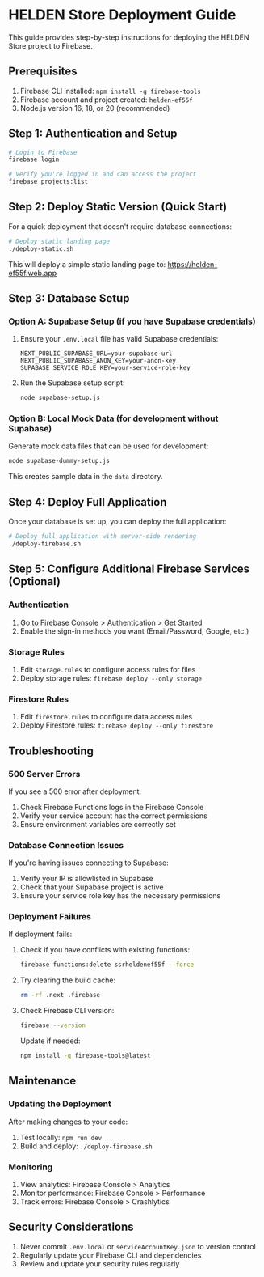 # HELDEN Store Deployment Guide

This guide provides step-by-step instructions for deploying the HELDEN Store project to Firebase.

## Prerequisites

1. Firebase CLI installed: `npm install -g firebase-tools`
2. Firebase account and project created: `helden-ef55f`
3. Node.js version 16, 18, or 20 (recommended)

## Step 1: Authentication and Setup

```bash
# Login to Firebase
firebase login

# Verify you're logged in and can access the project
firebase projects:list
```

## Step 2: Deploy Static Version (Quick Start)

For a quick deployment that doesn't require database connections:

```bash
# Deploy static landing page
./deploy-static.sh
```

This will deploy a simple static landing page to:
https://helden-ef55f.web.app

## Step 3: Database Setup

### Option A: Supabase Setup (if you have Supabase credentials)

1. Ensure your `.env.local` file has valid Supabase credentials:
   ```
   NEXT_PUBLIC_SUPABASE_URL=your-supabase-url
   NEXT_PUBLIC_SUPABASE_ANON_KEY=your-anon-key
   SUPABASE_SERVICE_ROLE_KEY=your-service-role-key
   ```

2. Run the Supabase setup script:
   ```bash
   node supabase-setup.js
   ```

### Option B: Local Mock Data (for development without Supabase)

Generate mock data files that can be used for development:

```bash
node supabase-dummy-setup.js
```

This creates sample data in the `data` directory.

## Step 4: Deploy Full Application

Once your database is set up, you can deploy the full application:

```bash
# Deploy full application with server-side rendering
./deploy-firebase.sh
```

## Step 5: Configure Additional Firebase Services (Optional)

### Authentication

1. Go to Firebase Console > Authentication > Get Started
2. Enable the sign-in methods you want (Email/Password, Google, etc.)

### Storage Rules

1. Edit `storage.rules` to configure access rules for files
2. Deploy storage rules: `firebase deploy --only storage`

### Firestore Rules

1. Edit `firestore.rules` to configure data access rules
2. Deploy Firestore rules: `firebase deploy --only firestore`

## Troubleshooting

### 500 Server Errors

If you see a 500 error after deployment:

1. Check Firebase Functions logs in the Firebase Console
2. Verify your service account has the correct permissions
3. Ensure environment variables are correctly set

### Database Connection Issues

If you're having issues connecting to Supabase:

1. Verify your IP is allowlisted in Supabase
2. Check that your Supabase project is active
3. Ensure your service role key has the necessary permissions

### Deployment Failures

If deployment fails:

1. Check if you have conflicts with existing functions:
   ```bash
   firebase functions:delete ssrheldenef55f --force
   ```

2. Try clearing the build cache:
   ```bash
   rm -rf .next .firebase
   ```

3. Check Firebase CLI version:
   ```bash
   firebase --version
   ```
   
   Update if needed:
   ```bash
   npm install -g firebase-tools@latest
   ```

## Maintenance

### Updating the Deployment

After making changes to your code:

1. Test locally: `npm run dev`
2. Build and deploy: `./deploy-firebase.sh`

### Monitoring

1. View analytics: Firebase Console > Analytics
2. Monitor performance: Firebase Console > Performance
3. Track errors: Firebase Console > Crashlytics

## Security Considerations

1. Never commit `.env.local` or `serviceAccountKey.json` to version control
2. Regularly update your Firebase CLI and dependencies
3. Review and update your security rules regularly 